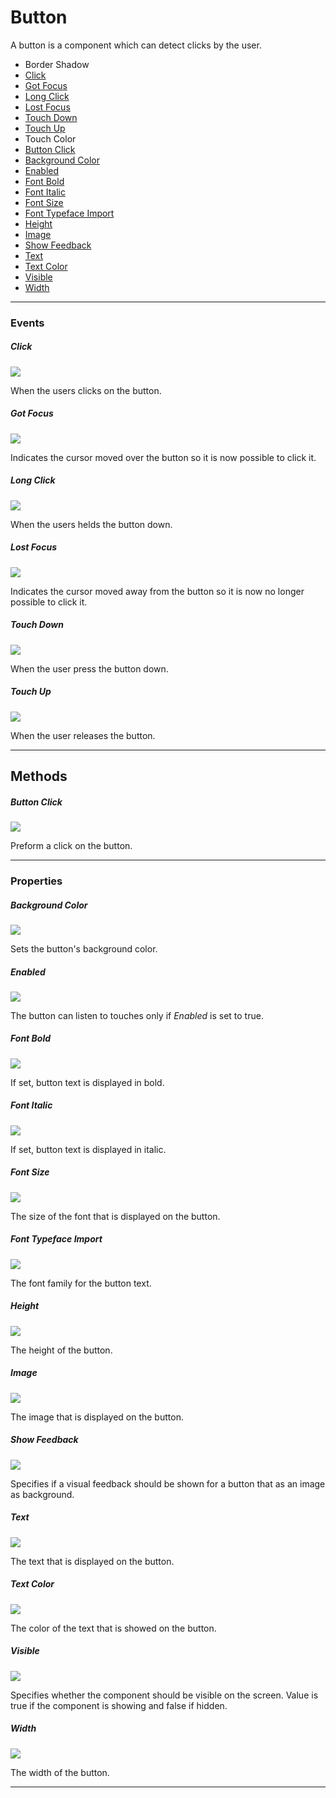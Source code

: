 # Button

A button is a component which can detect clicks by the user.

* Border Shadow
* [Click](#click)
* [Got Focus](#got-focus)
* [Long Click](#long-click)
* [Lost Focus](#lost-focus)
* [Touch Down](#touch-down)
* [Touch Up](#touch-up)
* Touch Color
* [Button Click](#button-click)
* [Background Color](#background-color)
* [Enabled](#enabled)
* [Font Bold](#font-bold)
* [Font Italic](#font-italic)
* [Font Size](#font-size)
* [Font Typeface Import](#font-typeface-import)
* [Height](#height)
* [Image](#image)
* [Show Feedback](#show-feedback)
* [Text](#text)
* [Text Color](#text-color)
* [Visible](#visible)
* [Width](#width)

---

### Events

##### Click

![](/assets/user-interface/button/Click.png)

When the users clicks on the button.

##### Got Focus

![](/assets/user-interface/button/GotFocus.png)

Indicates the cursor moved over the button so it is now possible to click it.

##### Long Click

![](/assets/user-interface/button/LongClick.png)

When the users helds the button down.

##### Lost Focus

![](/assets/user-interface/button/LostFocus.png)

Indicates the cursor moved away from the button so it is now no longer possible to click it.

##### Touch Down

![](/assets/user-interface/button/TouchDown.png)

When the user press the button down.

##### Touch Up

![](/assets/user-interface/button/TouchUp.png)

When the user releases the button.

---

## Methods

##### Button Click

![](/assets/user-interface/button/ButtonClick.png)

Preform a click on the button.

---

### Properties

##### Background Color

![](/assets/user-interface/button/BackgroundColor.png)

Sets the button's background color.

##### Enabled

![](/assets/user-interface/button/Enabled.png)

The button can listen to touches only if _Enabled_ is set to true.

##### Font Bold

![](/assets/user-interface/button/FontBold.png)

If set, button text is displayed in bold.

##### Font Italic

![](/assets/user-interface/button/FontItalic.png)

If set, button text is displayed in italic.

##### Font Size

![](/assets/user-interface/button/FontSize.png)

The size of the font that is displayed on the button.

##### Font Typeface Import

![](/assets/user-interface/button/FontTypefaceImport.png)

The font family for the button text.

##### Height

![](/assets/user-interface/button/Height.png)

The height of the button.

##### Image

![](/assets/user-interface/button/Image.png)

The image that is displayed on the button.

##### Show Feedback

![](/assets/user-interface/button/ShowFeedback.png)

Specifies if a visual feedback should be shown for a button that as an image as background.

##### Text

![](/assets/user-interface/button/Text.png)

The text that is displayed on the button.

##### Text Color

![](/assets/user-interface/button/TextColor.png)

The color of the text that is showed on the button.

##### Visible

![](/assets/user-interface/button/Visible.png)

Specifies whether the component should be visible on the screen. Value is true if the component is showing and false if hidden.

##### Width

![](/assets/user-interface/button/Width.png)

The width of the button.

---



